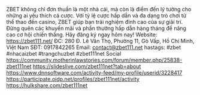 ZBET không chỉ đơn thuần là một nhà cái, mà còn là điểm đến lý tưởng cho những ai yêu thích cá cược. Với tỷ lệ cược hấp dẫn và đa dạng trò chơi từ thể thao đến casino, ZBET giúp bạn trải nghiệm đỉnh cao của sự giải trí. Đừng quên các khuyến mãi và phần thưởng hấp dẫn hàng tháng để nâng cao cơ hội chiến thắng. Hãy đăng ký ngay hôm nay!
Website: https://zbet111.net/
ĐC: 280 Đ. Lê Văn Thọ, Phường 11, Gò Vấp, Hồ Chí Minh, Việt Nam
SĐT: 0917842265
Email: contact@zbet111.net
hastags: #zbet #nhacaizbet #trangchuzbet #zbet111net
Social
https://community.motherinlawstories.com/forum/member.php/25838-zbet111net
https://slideslive.com/zbet111net?tab=about
https://www.dnnsoftware.com/activity-feed/my-profile/userid/3228417
https://participate.oidp.net/profiles/zbet111net/activity
https://hulkshare.com/zbet111net